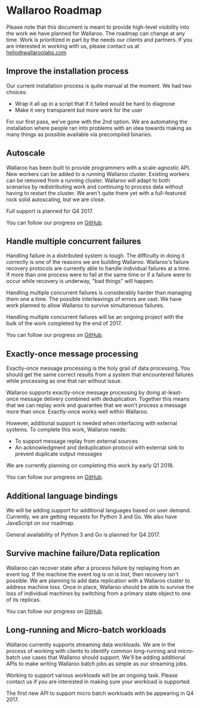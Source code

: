# Wallaroo Roadmap

Please note that this document is meant to provide high-level visibility into the work we have planned for Wallaroo. The roadmap can change at any time. Work is prioritized in part by the needs our clients and partners. If you are interested in working with us, please contact us at [hello@wallaroolabs.com](mailto:hello@wallaroolabs.com)

## Improve the installation process

Our current installation process is quite manual at the moment. We had two choices:

- Wrap it all up in a script that if it failed would be hard to diagnose
- Make it very transparent but more work for the user

For our first pass, we've gone with the 2nd option. We are automating the installation where people ran into problems with an idea towards making as many things as possible available via precompiled binaries.

## Autoscale

Wallaroo has been built to provide programmers with a scale-agnostic API. New workers can be added to a running Wallaroo cluster. Existing workers can be removed from a running cluster. Wallaroo will adapt to both scenarios by redistributing work and continuing to process data without having to restart the cluster. We aren't quite there yet with a full-featured rock solid autoscaling, but we are close. 

Full support is planned for Q4 2017.

You can follow our progress on [GitHub](https://github.com/WallarooLabs/wallaroo/projects/8).

## Handle multiple concurrent failures

Handling failure in a distributed system is tough. The difficulty in doing it correctly is one of the reasons we are building Wallaroo. Wallaroo's failure recovery protocols are currently able to handle individual failures at a time. If more than one process were to fail at the same time or if a failure were to occur while recovery is underway, "bad things" will happen.

Handling multiple concurrent failures is considerably harder than managing them one a time. The possible interleavings of errors are vast. We have work planned to allow Wallaroo to survive simultaneous failures.

Handling multiple concurrent failures will be an ongoing project with the bulk of the work completed by the end of 2017.

You can follow our progress on [GitHub](https://github.com/WallarooLabs/wallaroo/projects/10).

## Exactly-once message processing

Exactly-once message processing is the holy grail of data processing. You should get the same correct results from a system that encountered failures while processing as one that ran without issue. 

Wallaroo supports exactly-once message processing by doing at-least-once message delivery combined with deduplication. Together this means that we can replay work and guarantee that we won't process a message more than once. Exactly-once works well within Wallaroo. 

However, additional support is needed when interfacing with external systems. To complete this work, Wallaroo needs:

- To support message replay from external sources
- An acknowledgment and deduplication protocol with external sink to prevent duplicate output messages

We are currently planning on completing this work by early Q1 2018.

You can follow our progress on [GitHub](https://github.com/WallarooLabs/wallaroo/projects/5).

## Additional language bindings

We will be adding support for additional languages based on user demand. Currently, we are getting requests for Python 3 and Go. We also have JavaScript on our roadmap.

General availability of Python 3 and Go is planned for Q4 2017.

## Survive machine failure/Data replication

Wallaroo can recover state after a process failure by replaying from an event log. If the machine the event log is on is lost, then recovery isn't possible. We are planning to add data replication with a Wallaroo cluster to address machine loss. Once in place, Wallaroo should be able to survive the loss of individual machines by switching from a primary state object to one of its replicas.

You can follow our progress on [GitHub](https://github.com/WallarooLabs/wallaroo/projects/3).

## Long-running and Micro-batch workloads

Wallaroo currently supports streaming data workloads. We are in the process of working with clients to identify common long-running and micro-batch use cases that Wallaroo should support. We'll be adding additional APIs to make writing Wallaroo batch jobs as simple as our streaming jobs.

Working to support various workloads will be an ongoing task. Please contact us if you are interested in making sure your workload is supported.

The first new API to support micro batch workloads with be appearing in Q4 2017.

